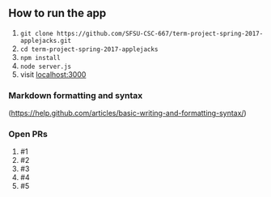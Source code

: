 ## How to run the app

1. `git clone https://github.com/SFSU-CSC-667/term-project-spring-2017-applejacks.git`
2. `cd term-project-spring-2017-applejacks`
3. `npm install`
4. `node server.js`
5. visit [localhost:3000](http://localhost:3000/)

### Markdown formatting and syntax
(https://help.github.com/articles/basic-writing-and-formatting-syntax/)

### Open PRs
1. #1
2. #2
3. #3
4. #4
5. #5